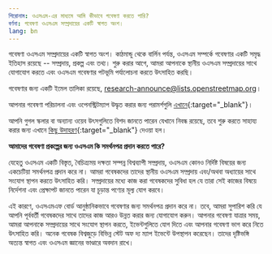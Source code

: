 ```yaml
---
শিরোনাম: ওএসএম-এর মাধ্যমে আমি কীভাবে গবেষণা করতে পারি?
বর্ণনা: গবেষণা ওএসএম সম্প্রদায়ের একটি স্বাগত অংশ।
lang: bn
---
```


গবেষণা ওএসএম সম্প্রদায়ের একটি স্বাগত অংশ। কাঠমান্ডু থেকে বার্লিন পর্যন্ত, ওএসএম সম্পর্কে গবেষণার একটি সমৃদ্ধ ইতিহাস রয়েছে -- সম্প্রদায়, প্রকল্প এবং তথ্য। শুরু করার আগে, আমরা আপনাকে স্থানীয় ওএসএম সম্প্রদায়ের সাথে যোগাযোগ করতে এবং ওএসএম গবেষণার পটভূমি পর্যালোচনা করতে উৎসাহিত করছি।

গবেষণার জন্য একটি ইমেল তালিকা রয়েছে, <a href="mailto:research-announce@lists.openstreetmap.org">research-announce@lists.openstreetmap.org</a>।

আপনার গবেষণা পরিচালনা এবং ওপেনস্ট্রিটম্যাপ উদ্ধৃত করার জন্য পরামর্শগুলি [এখানে](https://wiki.openstreetmap.org/wiki/Researcher_Information){:target="_blank"}।

আপনি গুগল স্কলার বা অন্যান্য ওয়েব উৎসগুলিতে বিশদ জানতে পারেন যেখানে নিবন্ধ রয়েছে, তবে শুরু করতে সাহায্য করার জন্য এখানে [কিছু উদাহরণ](https://wiki.openstreetmap.org/wiki/Research){:target="_blank"} দেওয়া হল।

**আমাদের গবেষণা প্রকল্পের জন্য ওএসএম কি সমর্থনপত্র প্রদান করতে পারে?**

যেহেতু ওএসএম একটি বিস্তৃত, বৈচিত্র্যময় দক্ষতা সম্পন্ন বিশ্বব্যাপী সম্প্রদায়, ওএসএম কোনও নির্দিষ্ট বিষয়ের জন্য একচেটিয়া সমর্থনপত্র প্রদান করে না। আমরা গবেষকদের তাদের স্থানীয় ওএসএম সম্প্রদায় এবং/অথবা অধ্যায়ের সাথে সংযোগ স্থাপন করতে উৎসাহিত করি। সম্প্রদায়ের মধ্যে কাজ করা গবেষকদের সুবিধা হল যে তারা সেই কাজের বিষয়ে নির্দেশনা এবং প্রেক্ষাপট জানতে পারেন যা চূড়ান্ত পণ্যের মূল্য যোগ করবে।

এই কারণে, ওএসএমএফ বোর্ড আনুষ্ঠানিকভাবে গবেষণার জন্য সমর্থনপত্র প্রদান করে না। তবে, আমরা সুপারিশ করি যে আপনি পূর্ববর্তী গবেষকদের সাথে তাদের কাজ আরও উন্নত করার জন্য যোগাযোগ করুন। আপনার গবেষণা যাত্রার সময়, আমরা আপনাকে সম্প্রদায়ের সাথে সংযোগ স্থাপন করতে, ইভেন্টগুলিতে যোগ দিতে এবং আপনার গবেষণা ভাগ করে নিতে উৎসাহিত করি। অনেক গবেষক বিশ্বজুড়ে বিভিন্ন স্টেট অফ দ্য ম্যাপ ইভেন্টে উপস্থাপন করেছেন। তাদের দৃষ্টিভঙ্গি অত্যন্ত স্বাগত এবং ওএসএম জ্ঞানের ভাণ্ডারে অবদান রাখে।
